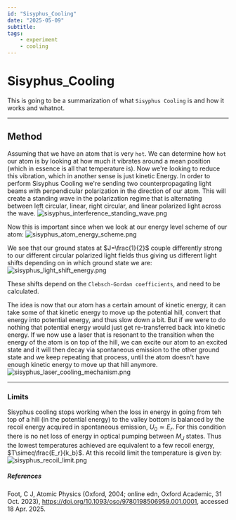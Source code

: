 ```yaml
---
id: "Sisyphus_Cooling"
date: "2025-05-09"
subtitle: 
tags:
    - experiment
    - cooling
---
```


# Sisyphus_Cooling

This is going to be a summarization of what `Sisyphus Cooling` is and how it works and whatnot.

---

## Method

Assuming that we have an atom that is very `hot`. We can determine how `hot` our atom is by looking at how much it vibrates around a mean position (which in essence is all that temperature is).
Now we're looking to reduce this vibration, which in another sense is just kinetic Energy.
In order to perform Sisyphus Cooling we're sending two counterpropagating light beams with perpendicular polarization in the direction of our atom.
This will create a standing wave in the polarization regime that is alternating between left circular, linear, right circular, and linear polarized light across the wave.
![sisyphus_interference_standing_wave.png](assets/imgs/sisyphus_interference_standing_wave.png)

Now this is important since when we look at our energy level scheme of our atom:
![sisyphus_atom_energy_scheme.png](assets/imgs/sisyphus_atom_energy_scheme.png)

We see that our ground states at $J=\frac{1}{2}$ couple differently strong to our different circular polarized light fields thus giving us different light shifts depending on in which ground state we are:
![sisyphus_light_shift_energy.png](assets/imgs/sisyphus_light_shift_energy.png)

These shifts depend on the `Clebsch-Gordan coefficients`, and need to be calculated.

The idea is now that our atom has a certain amount of kinetic energy, it can take some of that kinetic energy to move up the potential hill, convert that energy into potential energy, and thus slow down a bit. But if we were to do nothing that potential energy would just get re-transferred back into kinetic energy. If we now use a laser that is resonant to the transition when the energy of the atom is on top of the hill, we can excite our atom to an excited state and it will then decay via spontaneous emission to the other ground state and we keep repeating that process, until the atom doesn't have enough kinetic energy to move up that hill anymore. 
![sisyphus_laser_cooling_mechanism.png](assets/imgs/sisyphus_laser_cooling_mechanism.png)

---

### Limits

Sisyphus cooling stops working when the loss in energy in going from teh top of a hill (in the potential energy) to the valley bottom is balanced by the recoil energy acquired in spontaneous emission, $U_0 \simeq E_r$.
For this condition there is no net loss of energy in optical pumping between $M_J$ states. Thus the lowest temperatures achieved are equivalent to a few recoil energy, $T\simeq\frac{E_r}{k_b}$. At this recoild limit the temperature is given by:
![sisyphus_recoil_limit.png](assets/imgs/sisyphus_recoil_limit.png)

##### References
 Foot, C J, Atomic Physics (Oxford, 2004; online edn, Oxford Academic, 31 Oct. 2023), https://doi.org/10.1093/oso/9780198506959.001.0001, accessed 18 Apr. 2025. 
